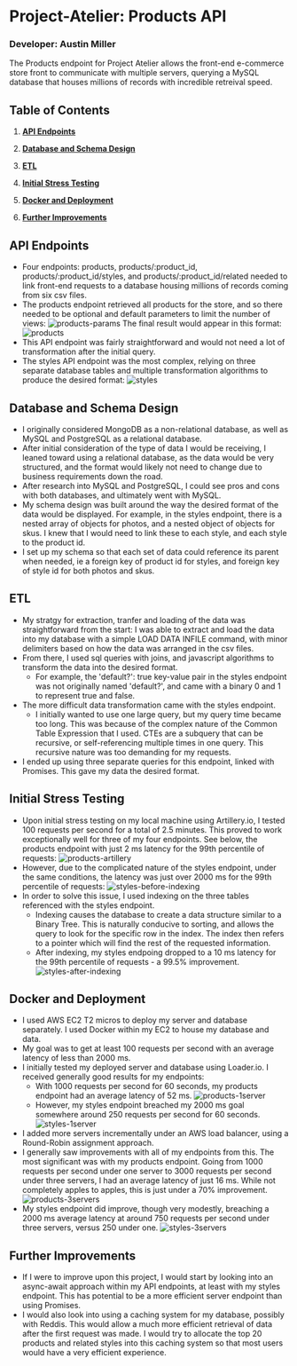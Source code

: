 # Project-Atelier: Products API
### **Developer:** Austin Miller
The Products endpoint for Project Atelier allows the front-end e-commerce store front to communicate with multiple servers, querying a MySQL database that houses millions of records with incredible retreival speed.

## Table of Contents
1. [**API Endpoints**](#api-endpoints)

2. [**Database and Schema Design**](#database-and-schema-design)

3. [**ETL**](#etl)

4. [**Initial Stress Testing**](#initial-stress-testing)

5. [**Docker and Deployment**](#docker-and-deployment)

6. [**Further Improvements**](#further-improvements)

## API Endpoints
* Four endpoints: products, products/:product_id, products/:product_id/styles, and products/:product_id/related needed to link front-end requests to a database housing millions of records coming from six csv files.
* The products endpoint retrieved all products for the store, and so there needed to be optional and default parameters to limit the number of views:
![products-params](./mysql/readmeImages/products_params.png)
The final result would appear in this format:
![products](./mysql/readmeImages/products.png)
* This API endpoint was fairly straightforward and would not need a lot of transformation after the initial query.
* The styles API endpoint was the most complex, relying on three separate database tables and multiple transformation algorithms to produce the desired format:
![styles](./mysql/readmeImages/styles.png)

## Database and Schema Design
* I originally considered MongoDB as a non-relational database, as well as MySQL and PostgreSQL as a relational database.
* After initial consideration of the type of data I would be receiving, I leaned toward using a relational database, as the data would be very structured, and the format would likely not need to change due to business requirements down the road.
* After research into MySQL and PostgreSQL, I could see pros and cons with both databases, and ultimately went with MySQL.
* My schema design was built around the way the desired format of the data would be displayed. For example, in the styles endpoint, there is a nested array of objects for photos, and a nested object of objects for skus. I knew that I would need to link these to each style, and each style to the product id.
* I set up my schema so that each set of data could reference its parent when needed, ie a foreign key of product id for styles, and foreign key of style id for both photos and skus.

## ETL
* My stratgy for extraction, tranfer and loading of the data was straightforward from the start: I was able to extract and load the data into my database with a simple LOAD DATA INFILE command, with minor delimiters based on how the data was arranged in the csv files.
* From there, I used sql queries with joins, and javascript algorithms to transform the data into the desired format.
  * For example, the 'default?': true key-value pair in the styles endpoint was not originally named 'default?', and came with a binary 0 and 1 to represent true and false.
* The more difficult data transformation came with the styles endpoint.
  * I initially wanted to use one large query, but my query time became too long. This was because of the complex nature of the Common Table Expression that I used. CTEs are a subquery that can be recursive, or self-referencing multiple times in one query. This recursive nature was too demanding for my requests.
* I ended up using three separate queries for this endpoint, linked with Promises. This gave my data the desired format.

## Initial Stress Testing
* Upon initial stress testing on my local machine using Artillery.io, I tested 100 requests per second for a total of 2.5 minutes. This proved to work exceptionally well for three of my four endpoints. See below, the products endpoint with just 2 ms latency for the 99th percentile of requests:
![products-artillery](./mysql/artilleryTests/reportImages/products_test1.png)
* However, due to the complicated nature of the styles endpoint, under the same conditions, the latency was just over 2000 ms for the 99th percentile of requests:
![styles-before-indexing](./mysql/artilleryTests/reportImages/products_id_styles_test1.png)
* In order to solve this issue, I used indexing on the three tables referenced with the styles endpoint.
  * Indexing causes the database to create a data structure similar to a Binary Tree. This is naturally conducive to sorting, and allows the query to look for the specific row in the index. The index then refers to a pointer which will find the rest of the requested information.
  * After indexing, my styles endpoing dropped to a 10 ms latency for the 99th percentile of requests - a 99.5% improvement.
![styles-after-indexing](./mysql/artilleryTests/reportImages/products_id_styles_test2_afterIndexing.png)

## Docker and Deployment
* I used AWS EC2 T2 micros to deploy my server and database separately. I used Docker within my EC2 to house my database and data.
* My goal was to get at least 100 requests per second with an average latency of less than 2000 ms.
* I initially tested my deployed server and database using Loader.io. I received generally good results for my endpoints:
  * With 1000 requests per second for 60 seconds, my products endpoint had an average latency of 52 ms.
  ![products-1server](./mysql/loaderio/server1/products_1000.png)
  * However, my styles endpoint breached my 2000 ms goal somewhere around 250 requests per second for 60 seconds.
  ![styles-1server](./mysql/loaderio/server1/styles_250.png)
* I added more servers incrementally under an AWS load balancer, using a Round-Robin assignment approach.
* I generally saw improvements with all of my endpoints from this. The most significant was with my products endpoint. Going from 1000 requests per second under one server to 3000 requests per second under three servers, I had an average latency of just 16 ms. While not completely apples to apples, this is just under a 70% improvement.
![products-3servers](./mysql/loaderio/servers3/products_3000.png)
* My styles endpoint did improve, though very modestly, breaching a 2000 ms average latency at around 750 requests per second under three servers, versus 250 under one.
![styles-3servers](./mysql/loaderio/servers3/styles_750.png)

## Further Improvements
* If I were to improve upon this project, I would start by looking into an async-await approach within my API endpoints, at least with my styles endpoint. This has potential to be a more efficient server endpoint than using Promises.
* I would also look into using a caching system for my database, possibly with Reddis. This would allow a much more efficient retrieval of data after the first request was made. I would try to allocate the top 20 products and related styles into this caching system so that most users would have a very efficient experience.